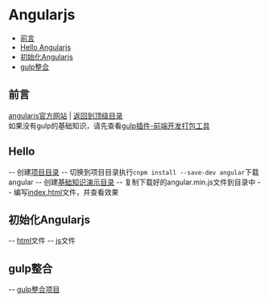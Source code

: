 # Angularjs
- [前言](#前言)
- [Hello Angularjs](#Hello)
- [初始化Angularjs](#初始化Angularjs)
- [gulp整合](#gulp整合)

## 前言
[angularjs官方网站](https://angularjs.org/) | [返回到顶级目录](README.md)  
如果没有gulp的基础知识，请先查看[gulp插件-前端开发打包工具](Gulp.md)  
## Hello
-- 创建[项目目录](study/angularjs/)
-- 切换到项目目录执行`cnpm install --save-dev angular`下载angular
-- 创建[基础知识演示目录](study/angularjs/basic/)
-- 复制下载好的angular.min.js文件到目录中
-- 编写[index.html](study/angularjs/basic/index.html)文件，并查看效果  
## 初始化Angularjs
-- [html](study/angularjs/basic/init.html)文件
-- [js](study/angularjs/basic/init.js)文件  
## gulp整合
-- [gulp整合项目](study/angularjs/myapp/)
